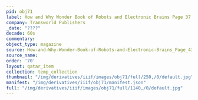 ```yaml
---
pid: obj71
label: How and Why Wonder Book of Robots and Electronic Brains Page 37
company: Transworld Publishers
_date: "????"
decade: 60s
commentary: 
object_type: magazine
source: How-and-Why-Wonder-Book-of-Robots-and-Electronic-Brains_Page_43
source_name: 
order: '70'
layout: qatar_item
collection: temp_collection
thumbnail: "/img/derivatives/iiif/images/obj71/full/250,/0/default.jpg"
manifest: "/img/derivatives/iiif/obj71/manifest.json"
full: "/img/derivatives/iiif/images/obj71/full/1140,/0/default.jpg"
---
```

